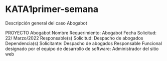 # KATA1primer-semana
Descripción general del caso Abogabot
  
   PROYECTO  Abogabot 
   Nombre Requerimiento: Abogabot 
   Fecha Solicitud: 22/ Marzo/2022 
   Responsable(s) Solicitud: Despacho de abogados 
   Dependencia(s) Solicitante: Despacho de abogados 
   Responsable Funcional designado por el equipo de desarrollo de software: Administrador del sitio web 

